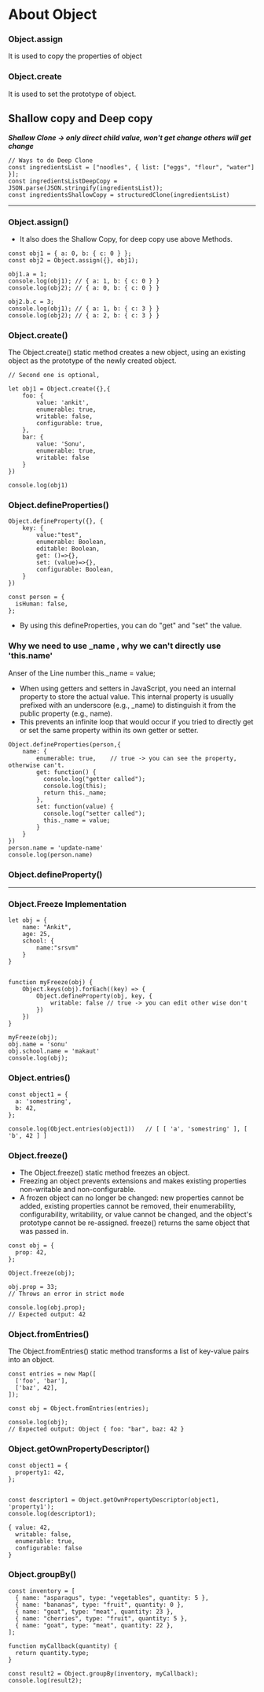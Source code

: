 # About Object

### Object.assign
It is used to copy the properties of object

### Object.create
It is used to set the prototype of object.


## Shallow copy and Deep copy


***Shallow Clone -> only direct child value, won't get change others will get change***

```
// Ways to do Deep Clone
const ingredientsList = ["noodles", { list: ["eggs", "flour", "water"] }];
const ingredientsListDeepCopy = JSON.parse(JSON.stringify(ingredientsList));
const ingredientsShallowCopy = structuredClone(ingredientsList)
```
---

###  Object.assign()
- It also does the Shallow Copy, for deep copy use above Methods.
```
const obj1 = { a: 0, b: { c: 0 } };
const obj2 = Object.assign({}, obj1);

obj1.a = 1;
console.log(obj1); // { a: 1, b: { c: 0 } }
console.log(obj2); // { a: 0, b: { c: 0 } }

obj2.b.c = 3;
console.log(obj1); // { a: 1, b: { c: 3 } }
console.log(obj2); // { a: 2, b: { c: 3 } }
```

### Object.create()
The Object.create() static method creates a new object, using an existing object as the prototype of the newly created object.

```
// Second one is optional, 

let obj1 = Object.create({},{
    foo: {
        value: 'ankit',
        enumerable: true,
        writable: false,
        configurable: true,
    },
    bar: {
        value: 'Sonu',
        enumerable: true,
        writable: false
    }
})

console.log(obj1)
```

### Object.defineProperties()

```
Object.defineProperty({}, {
    key: {
        value:"test",
        enumerable: Boolean,
        editable: Boolean,
        get: ()=>{},
        set: (value)=>{},
        configurable: Boolean,
    }
})
```

```
const person = {
  isHuman: false,
};
```

- By using this defineProperties, you can do "get" and "set" the value.


### Why we need to use _name , why we can't directly use 'this.name'
Anser of the Line number this._name = value;

- When using getters and setters in JavaScript, you need an internal property to store the actual value. This internal property is usually prefixed with 
an underscore (e.g., _name) to distinguish it from the public property (e.g., name). 
- This prevents an infinite loop that would occur if you tried to directly get or set the same property within its own getter or setter.

```
Object.defineProperties(person,{
    name: {
        enumerable: true,    // true -> you can see the property, otherwise can't.
        get: function() {
          console.log("getter called");
          console.log(this);
          return this._name;
        },
        set: function(value) {
          console.log("setter called");
          this._name = value;
        }
    }
})
person.name = 'update-name'
console.log(person.name)
```

### Object.defineProperty()
---

### Object.Freeze Implementation
```
let obj = {
    name: "Ankit",
    age: 25,
    school: {
        name:"srsvm"
    }
}


function myFreeze(obj) {
    Object.keys(obj).forEach((key) => {
        Object.defineProperty(obj, key, {
            writable: false // true -> you can edit other wise don't
        })
    })
}

myFreeze(obj);
obj.name = 'sonu'
obj.school.name = 'makaut'
console.log(obj);

```

### Object.entries()

```
const object1 = {
  a: 'somestring',
  b: 42,
};

console.log(Object.entries(object1))   // [ [ 'a', 'somestring' ], [ 'b', 42 ] ]
```

### Object.freeze()

- The Object.freeze() static method freezes an object.
- Freezing an object prevents extensions and makes existing properties non-writable and non-configurable.
- A frozen object can no longer be changed: new properties cannot be added, existing properties cannot be removed, their enumerability, configurability, writability, 
or value cannot be changed, and the object's prototype cannot be re-assigned. freeze() returns the same object that was passed in.

```
const obj = {
  prop: 42,
};

Object.freeze(obj);

obj.prop = 33;
// Throws an error in strict mode

console.log(obj.prop);
// Expected output: 42
```

### Object.fromEntries()
The Object.fromEntries() static method transforms a list of key-value pairs into an object.

```
const entries = new Map([
  ['foo', 'bar'],
  ['baz', 42],
]);

const obj = Object.fromEntries(entries);

console.log(obj);
// Expected output: Object { foo: "bar", baz: 42 }
```


### Object.getOwnPropertyDescriptor()

```
const object1 = {
  property1: 42,
};


const descriptor1 = Object.getOwnPropertyDescriptor(object1, 'property1');
console.log(descriptor1); 

{ value: 42, 
  writable: false, 
  enumerable: true, 
  configurable: false 
}
```


### Object.groupBy()
```
const inventory = [
  { name: "asparagus", type: "vegetables", quantity: 5 },
  { name: "bananas", type: "fruit", quantity: 0 },
  { name: "goat", type: "meat", quantity: 23 },
  { name: "cherries", type: "fruit", quantity: 5 },
  { name: "goat", type: "meat", quantity: 22 },
];

function myCallback(quantity) {
  return quantity.type;
}

const result2 = Object.groupBy(inventory, myCallback);
console.log(result2);
```











